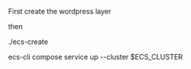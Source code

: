 First create the wordpress layer


then

./ecs-create

ecs-cli compose service up --cluster $ECS_CLUSTER 